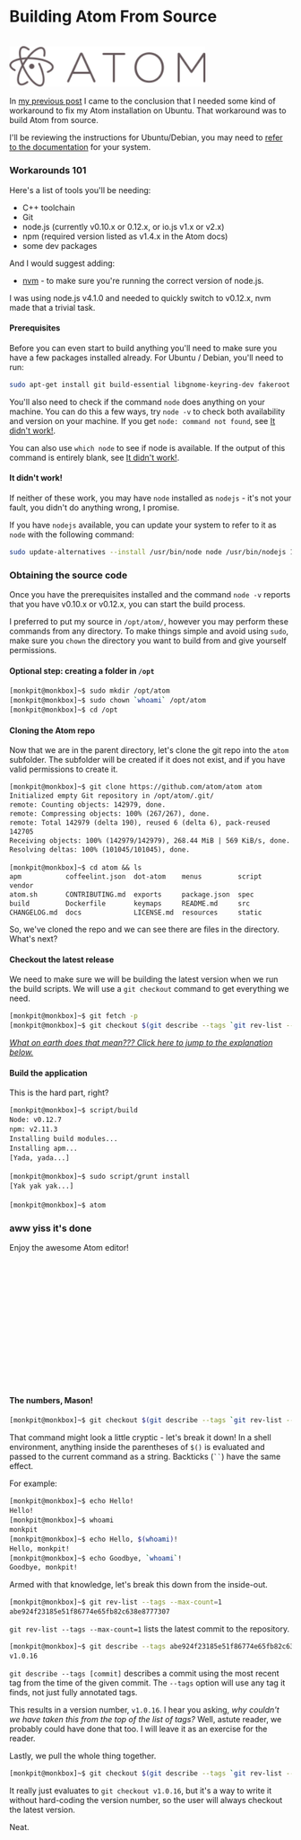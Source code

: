 

# Building Atom From Source
<br/>
<a href='http://www.atom.io'><img class='img-responsive' style='width: 25em;' src='./images/atomeditor.png' alt="Get Atom!"/></a>
<br/>

In [my previous post](/markdown/atom) I came to the conclusion that I needed some kind of workaround to fix my Atom installation on Ubuntu.
That workaround was to build Atom from source.

I'll be reviewing the instructions for Ubuntu/Debian, you may need to [refer to the documentation](https://github.com/atom/atom/tree/master/docs/build-instructions) for your system.

### Workarounds 101

Here's a list of tools you'll be needing:

* C++ toolchain
* Git
* node.js (currently v0.10.x or 0.12.x, or io.js v1.x or v2.x)
* npm (required version listed as v1.4.x in the Atom docs)
* some dev packages

And I would suggest adding:

* [nvm](https://github.com/creationix/nvm) - to make sure you're running the correct version of node.js.

I was using node.js v4.1.0 and needed to quickly switch to v0.12.x, nvm made that a trivial task.

#### Prerequisites

Before you can even start to build anything you'll need to make sure you have a few packages installed already.
For Ubuntu / Debian, you'll need to run:

```bash
sudo apt-get install git build-essential libgnome-keyring-dev fakeroot
```

You'll also need to check if the command `node` does anything on your machine.
You can do this a few ways, try `node -v` to check both availability and version on your machine.
If you get `node: command not found`, see [It didn't work!](#it-didnt-work).

You can also use `which node` to see if node is available.
If the output of this command is entirely blank, see [It didn't work!](#it-didnt-work).

<a name='it-didnt-work'></a>

#### It didn't work!
If neither of these work, you may have `node` installed as `nodejs` - it's not your fault, you didn't do anything wrong, I promise.

If you have `nodejs` available, you can update your system to refer to it as `node` with the following command:

```bash
sudo update-alternatives --install /usr/bin/node node /usr/bin/nodejs 10
```

### Obtaining the source code

Once you have the prerequisites installed and the command `node -v` reports that you have v0.10.x or v0.12.x, you can start the build process.

I preferred to put my source in `/opt/atom/`, however you may perform these commands from any directory.
To make things simple and avoid using `sudo`, make sure you `chown` the directory you want to build from and give yourself permissions.

#### Optional step: creating a folder in `/opt`

```bash
[monkpit@monkbox]~$ sudo mkdir /opt/atom
[monkpit@monkbox]~$ sudo chown `whoami` /opt/atom
[monkpit@monkbox]~$ cd /opt
```

#### Cloning the Atom repo

Now that we are in the parent directory, let's clone the git repo into the `atom` subfolder.
The subfolder will be created if it does not exist, and if you have valid permissions to create it.

```
[monkpit@monkbox]~$ git clone https://github.com/atom/atom atom
Initialized empty Git repository in /opt/atom/.git/
remote: Counting objects: 142979, done.
remote: Compressing objects: 100% (267/267), done.
remote: Total 142979 (delta 190), reused 6 (delta 6), pack-reused 142705
Receiving objects: 100% (142979/142979), 268.44 MiB | 569 KiB/s, done.
Resolving deltas: 100% (101045/101045), done.

[monkpit@monkbox]~$ cd atom && ls
apm           coffeelint.json  dot-atom    menus         script  vendor
atom.sh       CONTRIBUTING.md  exports     package.json  spec
build         Dockerfile       keymaps     README.md     src
CHANGELOG.md  docs             LICENSE.md  resources     static
```

So, we've cloned the repo and we can see there are files in the directory.
What's next?

#### Checkout the latest release

We need to make sure we will be building the latest version when we run the build scripts.
We will use a `git checkout` command to get everything we need.

```bash
[monkpit@monkbox]~$ git fetch -p
[monkpit@monkbox]~$ git checkout $(git describe --tags `git rev-list --tags --max-count=1`)
```

[<i>What on earth does that mean??? Click here to jump to the explanation below.</i>](#explanation)


#### Build the application

This is the hard part, right?

```bash
[monkpit@monkbox]~$ script/build
Node: v0.12.7
npm: v2.11.3
Installing build modules...
Installing apm...
[Yada, yada...]

[monkpit@monkbox]~$ sudo script/grunt install
[Yak yak yak...]

[monkpit@monkbox]~$ atom
```

### aww yiss it's done

Enjoy the awesome Atom editor!

<br/><br/><br/><br/><br/><br/><br/><br/><br/><br/><br/><br/><br/>


<a name="explanation"></a>

#### The numbers, Mason!

```bash
[monkpit@monkbox]~$ git checkout $(git describe --tags `git rev-list --tags --max-count=1`)
```

That command might look a little cryptic - let's break it down!
In a shell environment, anything inside the parentheses of `$()` is evaluated and passed to the current command as a string.
Backticks (` `` `) have the same effect.

For example:
```bash
[monkpit@monkbox]~$ echo Hello!
Hello!
[monkpit@monkbox]~$ whoami
monkpit
[monkpit@monkbox]~$ echo Hello, $(whoami)!
Hello, monkpit!
[monkpit@monkbox]~$ echo Goodbye, `whoami`!
Goodbye, monkpit!
```

Armed with that knowledge, let's break this down from the inside-out.

```bash
[monkpit@monkbox]~$ git rev-list --tags --max-count=1
abe924f23185e51f86774e65fb82c638e8777307
```

`git rev-list --tags --max-count=1` lists the latest commit to the repository.

```bash
[monkpit@monkbox]~$ git describe --tags abe924f23185e51f86774e65fb82c638e8777307
v1.0.16
```

`git describe --tags [commit]` describes a commit using the most recent tag from the time of the given commit.
The `--tags` option will use any tag it finds, not just fully annotated tags.

This results in a version number, `v1.0.16`.
I hear you asking, <i>why couldn't we have taken this from the top of the list of tags?</i>
Well, astute reader, we probably could have done that too.
I will leave it as an exercise for the reader.

Lastly, we pull the whole thing together.

```bash
[monkpit@monkbox]~$ git checkout $(git describe --tags `git rev-list --tags --max-count=1`)
```

It really just evaluates to `git checkout v1.0.16`, but it's a way to write it without hard-coding the version number, so the user will always checkout the latest version.

Neat.
